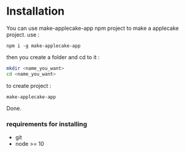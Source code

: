 # Installation
You can use make-applecake-app npm project to make a applecake project. use :
```
npm i -g make-applecake-app
```
then you create a folder and cd to it :
```bash
mkdir <name_you_want>
cd <name_you_want>
```
to create project :
```
make-applecake-app
```
Done.

### requirements for installing
- git
- node >= 10
